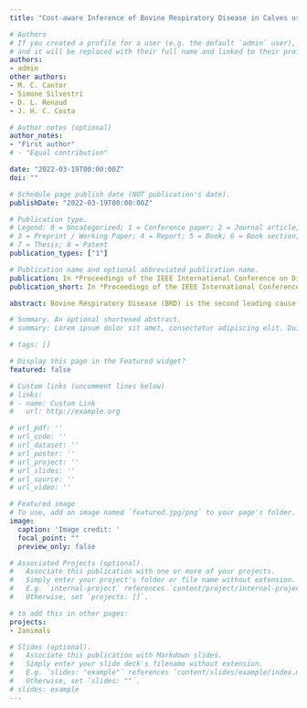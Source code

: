 ```yaml
---
title: "Cost-aware Inference of Bovine Respiratory Disease in Calves using Precision Livestock Technology"

# Authors
# If you created a profile for a user (e.g. the default `admin` user), write the username (folder name) here 
# and it will be replaced with their full name and linked to their profile.
authors:
- admin
other authors:
- M. C. Cantor
- Simone Silvestri
- D. L. Renaud
- J. H. C. Costa

# Author notes (optional)
author_notes:
- "First author"
# - "Equal contribution"

date: "2022-03-19T00:00:00Z"
doi: ""

# Schedule page publish date (NOT publication's date).
publishDate: "2022-03-19T00:00:00Z"

# Publication type.
# Legend: 0 = Uncategorized; 1 = Conference paper; 2 = Journal article;
# 3 = Preprint / Working Paper; 4 = Report; 5 = Book; 6 = Book section;
# 7 = Thesis; 8 = Patent
publication_types: ["1"]

# Publication name and optional abbreviated publication name.
publication: In *Proceedings of the IEEE International Conference on Distributed Computing in Sensor Systems (DCOSS), 2022*
publication_short: In *Proceedings of the IEEE International Conference on Distributed Computing in Sensor Systems (DCOSS), 2022*

abstract: Bovine Respiratory Disease (BRD) is the second leading cause of death in young dairy calves, and is associated with less growth, and reduced long-term performance such as less milk production, which makes BRD a financial burden on a farm’s economy. Precision technologies, such as accelerometers, automatic feeders, and cameras have been extensively used to collect, summarize, and interpret changes in baseline dairy cattle behavior. While some efforts to evaluate the presence of statistical relationships between calves’ behavior and BRD status have been made, there is very little research in pairing such technologies with manual examinations to improve the accuracy and cost of BRD monitoring. In this paper, we propose a framework for diagnosis and early prediction of BRD in calves. This framework is composed by a machine learning model as well as by a cost-sensitive feature selection problem called Cost Optimization Worth (COW). COW maximizes prediction accuracy given a budget constraint. We show that COW is NP-Hard and propose an efficient heuristic with polynomial complexity. We validate our methodology on a real dataset of 46 automatic and manually collected features, representing 106 calves observed during the preweaning period of 50 days. Our results show that our machine learning model can correctly classify a sick cow with a 97% accuracy and up to 5 days prior to BRD diagnosis, outperforming a recent state-of-the-art approach. Furthermore, our feature selection results show that in a low-budget scenario, manually collected features are more valuable than automated features in detecting sick cows. Conversely, in a high-budget scenario, automated features report higher accuracy for the early prediction of BRD.

# Summary. An optional shortened abstract.
# summary: Lorem ipsum dolor sit amet, consectetur adipiscing elit. Duis posuere tellus ac convallis placerat. Proin tincidunt magna sed ex sollicitudin condimentum.

# tags: []

# Display this page in the Featured widget?
featured: false

# Custom links (uncomment lines below)
# links:
# - name: Custom Link
#   url: http://example.org

# url_pdf: ''
# url_code: ''
# url_dataset: ''
# url_poster: ''
# url_project: ''
# url_slides: ''
# url_source: ''
# url_video: ''

# Featured image
# To use, add an image named `featured.jpg/png` to your page's folder. 
image:
  caption: 'Image credit: '
  focal_point: ""
  preview_only: false

# Associated Projects (optional).
#   Associate this publication with one or more of your projects.
#   Simply enter your project's folder or file name without extension.
#   E.g. `internal-project` references `content/project/internal-project/index.md`.
#   Otherwise, set `projects: []`.

# to add this in other pages:
projects:
- 2animals

# Slides (optional).
#   Associate this publication with Markdown slides.
#   Simply enter your slide deck's filename without extension.
#   E.g. `slides: "example"` references `content/slides/example/index.md`.
#   Otherwise, set `slides: ""`.
# slides: example
---
```


<!-- {{% callout note %}}
Click the *Cite* button above to demo the feature to enable visitors to import publication metadata into their reference management software.
{{% /callout %}}

{{% callout note %}}
Create your slides in Markdown - click the *Slides* button to check out the example.
{{% /callout %}}

Supplementary notes can be added here, including [code, math, and images](https://wowchemy.com/docs/writing-markdown-latex/). -->